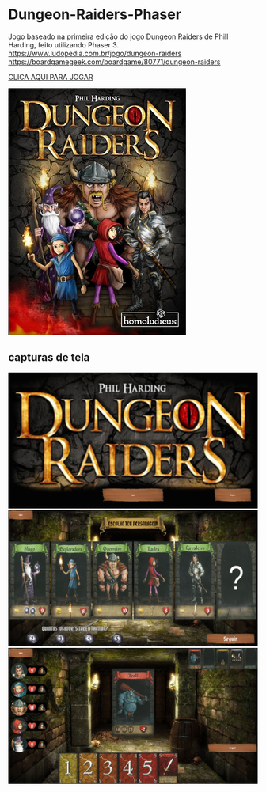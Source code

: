 # Dungeon-Raiders-Phaser
Jogo baseado na primeira edição do jogo Dungeon Raiders de Phill Harding, feito utilizando Phaser 3. <br>
https://www.ludopedia.com.br/jogo/dungeon-raiders
https://boardgamegeek.com/boardgame/80771/dungeon-raiders

[CLICA AQUI PARA JOGAR](https://loukis-13.github.io/Dungeon-Raiders-Phaser/)

![principal](capturas/dungeon_raiders.jpg)<br>

## capturas de tela
![captura 1](capturas/tela1.png)<br>
![captura 2](capturas/tela2.png)<br>
![captura 3](capturas/tela3.png)<br>
